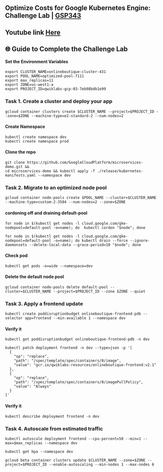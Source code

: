 ## Optimize Costs for Google Kubernetes Engine: Challenge Lab | [GSP343](https://www.cloudskillsboost.google/focuses/16327?parent=catalog)

## Youtube link [Here](https://youtu.be/x_1-3OM2fr8)

## 🌐 **Guide to Complete the Challenge Lab**

#### Set the Environment Variables ####
```
export CLUSTER_NAME=onlineboutique-cluster-431
export POOL_NAME=optimized-pool-7111
export max_replicas=11
export ZONE=us-west1-a
export PROJECT_ID=qwiklabs-gcp-03-7eb98bdb1e99
```
### Task 1. Create a cluster and deploy your app ###
```
gcloud container clusters create $CLUSTER_NAME --project=$PROJECT_ID --zone=$ZONE --machine-type=e2-standard-2 --num-nodes=2
```
#### Create Namespace ####
```
kubectl create namespace dev
kubectl create namespace prod
```
#### Clone the repo ####
```
git clone https://github.com/GoogleCloudPlatform/microservices-demo.git &&
cd microservices-demo && kubectl apply -f ./release/kubernetes-manifests.yaml --namespace dev
```

### Task 2. Migrate to an optimized node pool ###
```
gcloud container node-pools create $POOL_NAME --cluster=$CLUSTER_NAME --machine-type=custom-2-3584 --num-nodes=2 --zone=$ZONE
```

#### cordoning off and draining default-pool ####
```
for node in $(kubectl get nodes -l cloud.google.com/gke-nodepool=default-pool -o=name); do  kubectl cordon "$node"; done
```
```
for node in $(kubectl get nodes -l cloud.google.com/gke-nodepool=default-pool -o=name); do kubectl drain --force --ignore-daemonsets --delete-local-data --grace-period=10 "$node"; done
```
#### Check pod ####
```
kubectl get pods -o=wide --namespace=dev
```
#### Delete the default node pool ####
```
gcloud container node-pools delete default-pool --cluster=$CLUSTER_NAME --project=$PROJECT_ID --zone $ZONE --quiet
```

### Task 3. Apply a frontend update ###
```
kubectl create poddisruptionbudget onlineboutique-frontend-pdb --selector app=frontend --min-available 1 --namespace dev
```

#### Verify it ####
```
kubectl get poddisruptionbudget onlineboutique-frontend-pdb -n dev
```
```
kubectl patch deployment frontend -n dev --type=json -p '[
  {
    "op": "replace",
    "path": "/spec/template/spec/containers/0/image",
    "value": "gcr.io/qwiklabs-resources/onlineboutique-frontend:v2.1"
  },
  {
    "op": "replace",
    "path": "/spec/template/spec/containers/0/imagePullPolicy",
    "value": "Always"
  }
]'

```

#### Verify it ####
```
kubectl describe deployment frontend -n dev
```

### Task 4. Autoscale from estimated traffic ###
```
kubectl autoscale deployment frontend --cpu-percent=50 --min=1 --max=$max_replicas --namespace dev
```
```
kubectl get hpa --namespace dev
```
```
gcloud beta container clusters update $CLUSTER_NAME --zone=$ZONE --project=$PROJECT_ID --enable-autoscaling --min-nodes 1 --max-nodes 6
```
